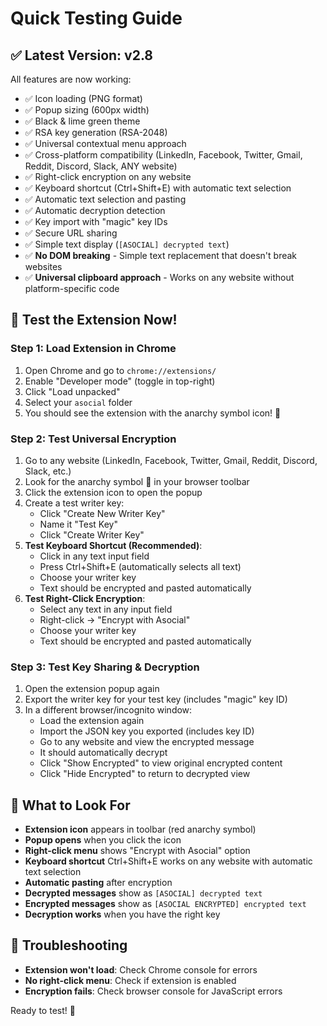 # Quick Testing Guide

## ✅ Latest Version: v2.8
All features are now working:
- ✅ Icon loading (PNG format)
- ✅ Popup sizing (600px width)
- ✅ Black & lime green theme
- ✅ RSA key generation (RSA-2048)
- ✅ Universal contextual menu approach
- ✅ Cross-platform compatibility (LinkedIn, Facebook, Twitter, Gmail, Reddit, Discord, Slack, ANY website)
- ✅ Right-click encryption on any website
- ✅ Keyboard shortcut (Ctrl+Shift+E) with automatic text selection
- ✅ Automatic text selection and pasting
- ✅ Automatic decryption detection
- ✅ Key import with "magic" key IDs
- ✅ Secure URL sharing
- ✅ Simple text display (`[ASOCIAL] decrypted text`)
- ✅ **No DOM breaking** - Simple text replacement that doesn't break websites
- ✅ **Universal clipboard approach** - Works on any website without platform-specific code

## 🚀 Test the Extension Now!

### Step 1: Load Extension in Chrome
1. Open Chrome and go to `chrome://extensions/`
2. Enable "Developer mode" (toggle in top-right)
3. Click "Load unpacked"
4. Select your `asocial` folder
5. You should see the extension with the anarchy symbol icon! 🔴

### Step 2: Test Universal Encryption
1. Go to any website (LinkedIn, Facebook, Twitter, Gmail, Reddit, Discord, Slack, etc.)
2. Look for the anarchy symbol 🔴 in your browser toolbar
3. Click the extension icon to open the popup
4. Create a test writer key:
   - Click "Create New Writer Key"
   - Name it "Test Key"
   - Click "Create Writer Key"
5. **Test Keyboard Shortcut (Recommended)**:
   - Click in any text input field
   - Press Ctrl+Shift+E (automatically selects all text)
   - Choose your writer key
   - Text should be encrypted and pasted automatically
6. **Test Right-Click Encryption**:
   - Select any text in any input field
   - Right-click → "Encrypt with Asocial"
   - Choose your writer key
   - Text should be encrypted and pasted automatically

### Step 3: Test Key Sharing & Decryption
1. Open the extension popup again
2. Export the writer key for your test key (includes "magic" key ID)
3. In a different browser/incognito window:
   - Load the extension again
   - Import the JSON key you exported (includes key ID)
   - Go to any website and view the encrypted message
   - It should automatically decrypt
   - Click "Show Encrypted" to view original encrypted content
   - Click "Hide Encrypted" to return to decrypted view

## 🎯 What to Look For

- **Extension icon** appears in toolbar (red anarchy symbol)
- **Popup opens** when you click the icon
- **Right-click menu** shows "Encrypt with Asocial" option
- **Keyboard shortcut** Ctrl+Shift+E works on any website with automatic text selection
- **Automatic pasting** after encryption
- **Decrypted messages** show as `[ASOCIAL] decrypted text`
- **Encrypted messages** show as `[ASOCIAL ENCRYPTED] encrypted text`
- **Decryption works** when you have the right key

## 🐛 Troubleshooting

- **Extension won't load**: Check Chrome console for errors
- **No right-click menu**: Check if extension is enabled
- **Encryption fails**: Check browser console for JavaScript errors

Ready to test! 🚀

